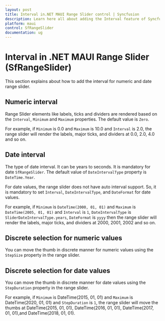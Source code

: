 ```yaml
---
layout: post
title: Interval in.NET MAUI Range Slider control | Syncfusion 
description: Learn here all about adding the Interval feature of Syncfusion .NET MAUI Range Slider (SfRangeSlider) control and more.
platform: maui
control: SfRangeSlider
documentation: ug
---
```


# Interval in .NET MAUI Range Slider (SfRangeSlider)

This section explains about how to add the interval for numeric and date range slider.

## Numeric interval

Range Slider elements like labels, ticks and dividers are rendered based on the `Interval`, `Minimum` and `Maximum` properties. The default value is `Zero`.

For example, if `Minimum` is 0.0 and `Maximum` is 10.0 and `Interval` is 2.0, the range slider will render the labels, major ticks, and dividers at 0.0, 2.0, 4.0 and so on.

## Date interval

The type of date interval. It can be years to seconds. It is mandatory for date `SfRangeSlider`. The default value of `DateIntervalType` property is `DateTime.Year`.

For date values, the range slider does not have auto interval support. So, it is mandatory to set `Interval`, `DateIntervalType`, and `DateFormat` for date values.

For example, if `Minimum` is `DateTime(2000, 01, 01)` and `Maximum` is `DateTime(2005, 01, 01)` and `Interval` is `1`, `DateIntervalType` is `SliderDateIntervalType.years`, `DateFormat` is `yyyy` then the range slider will render the labels, major ticks, and dividers at 2000, 2001, 2002 and so on.

## Discrete selection for numeric values

You can move the thumb in discrete manner for numeric values using the `StepSize` property in the range slider.

## Discrete selection for date values

You can move the thumb in discrete manner for date values using the `StepDuration` property in the range slider.

For example, if `Minimum` is DateTime(2015, 01, 01) and `Maximum` is DateTime(2020, 01, 01) and `StepDuration` is `1`, the range slider will move the thumbs at DateTime(2015, 01, 01), DateTime(2016, 01, 01), DateTime(2017, 01, 01),and DateTime(2018, 01, 01).

